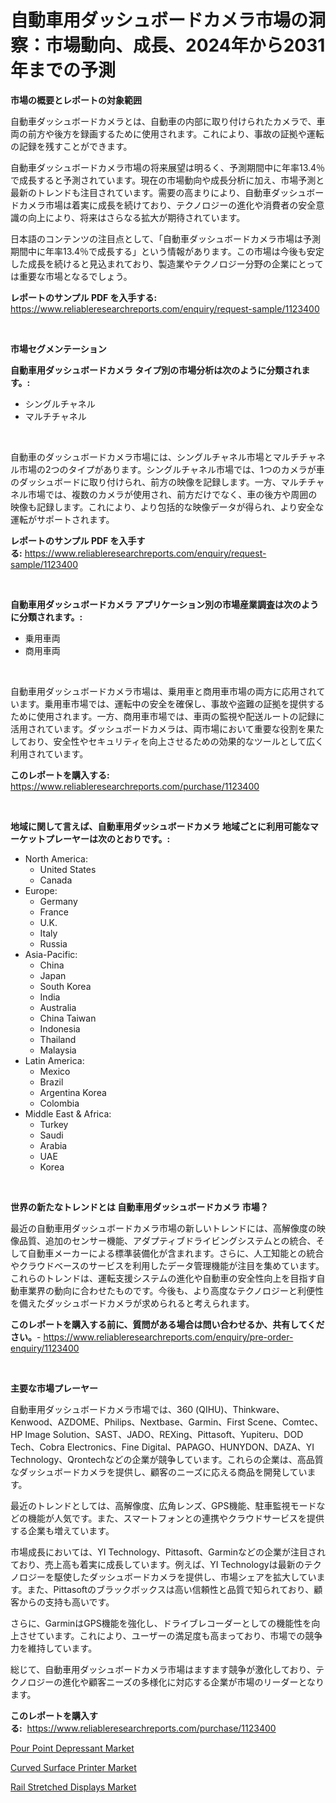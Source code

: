 <p><h1>自動車用ダッシュボードカメラ市場の洞察：市場動向、成長、2024年から2031年までの予測</h1></p><p><strong>市場の概要とレポートの対象範囲</strong></p>
<p><p>自動車ダッシュボードカメラとは、自動車の内部に取り付けられたカメラで、車両の前方や後方を録画するために使用されます。これにより、事故の証拠や運転の記録を残すことができます。</p><p>自動車ダッシュボードカメラ市場の将来展望は明るく、予測期間中に年率13.4％で成長すると予測されています。現在の市場動向や成長分析に加え、市場予測と最新のトレンドも注目されています。需要の高まりにより、自動車ダッシュボードカメラ市場は着実に成長を続けており、テクノロジーの進化や消費者の安全意識の向上により、将来はさらなる拡大が期待されています。</p><p>日本語のコンテンツの注目点として、「自動車ダッシュボードカメラ市場は予測期間中に年率13.4％で成長する」という情報があります。この市場は今後も安定した成長を続けると見込まれており、製造業やテクノロジー分野の企業にとっては重要な市場となるでしょう。</p></p>
<p><strong>レポートのサンプル PDF を入手する:</strong> <a href="https://www.reliableresearchreports.com/enquiry/request-sample/1123400">https://www.reliableresearchreports.com/enquiry/request-sample/1123400</a></p>
<p>&nbsp;</p>
<p><strong>市場セグメンテーション</strong></p>
<p><strong>自動車用ダッシュボードカメラ タイプ別の市場分析は次のように分類されます。:</strong></p>
<p><ul><li>シングルチャネル</li><li>マルチチャネル</li></ul></p>
<p>&nbsp;</p>
<p><p>自動車のダッシュボードカメラ市場には、シングルチャネル市場とマルチチャネル市場の2つのタイプがあります。シングルチャネル市場では、1つのカメラが車のダッシュボードに取り付けられ、前方の映像を記録します。一方、マルチチャネル市場では、複数のカメラが使用され、前方だけでなく、車の後方や周囲の映像も記録します。これにより、より包括的な映像データが得られ、より安全な運転がサポートされます。</p></p>
<p><strong>レポートのサンプル PDF を入手する:</strong>&nbsp;<a href="https://www.reliableresearchreports.com/enquiry/request-sample/1123400">https://www.reliableresearchreports.com/enquiry/request-sample/1123400</a></p>
<p>&nbsp;</p>
<p><strong> 自動車用ダッシュボードカメラ アプリケーション別の市場産業調査は次のように分類されます。:</strong></p>
<p><ul><li>乗用車両</li><li>商用車両</li></ul></p>
<p>&nbsp;</p>
<p><p>自動車用ダッシュボードカメラ市場は、乗用車と商用車市場の両方に応用されています。乗用車市場では、運転中の安全を確保し、事故や盗難の証拠を提供するために使用されます。一方、商用車市場では、車両の監視や配送ルートの記録に活用されています。ダッシュボードカメラは、両市場において重要な役割を果たしており、安全性やセキュリティを向上させるための効果的なツールとして広く利用されています。</p></p>
<p><strong>このレポートを購入する:</strong>&nbsp; <a href="https://www.reliableresearchreports.com/purchase/1123400">https://www.reliableresearchreports.com/purchase/1123400</a></p>
<p>&nbsp;</p>
<p><strong>地域に関して言えば、自動車用ダッシュボードカメラ 地域ごとに利用可能なマーケットプレーヤーは次のとおりです。:</strong></p>
<p><ul>
    <li>
        North America:
        <ul>
            <li>United States</li>
            <li>Canada</li>
        </ul>
    </li>
    <li>
        Europe:
        <ul>
            <li>Germany</li>
            <li>France</li>
            <li>U.K.</li>
            <li>Italy</li>
            <li>Russia</li>
        </ul>
    </li>
    <li>
        Asia-Pacific:
        <ul>
            <li>China</li>
            <li>Japan</li>
            <li>South Korea</li>
            <li>India</li>
            <li>Australia</li>
            <li>China Taiwan</li>
            <li>Indonesia</li>
            <li>Thailand</li>
            <li>Malaysia</li>
        </ul>
    </li>
    <li>
        Latin America:
        <ul>
            <li>Mexico</li>
            <li>Brazil</li>
            <li>Argentina Korea</li>
            <li>Colombia</li>
        </ul>
    </li>
    <li>
        Middle East & Africa:
        <ul>
            <li>Turkey</li>
            <li>Saudi</li>
            <li>Arabia</li>
            <li>UAE</li>
            <li>Korea</li>
        </ul>
    </li>
    </ul></p>
<p>&nbsp;</p>
<p><strong>世界の新たなトレンドとは 自動車用ダッシュボードカメラ 市場？</strong></p>
<p><p>最近の自動車用ダッシュボードカメラ市場の新しいトレンドには、高解像度の映像品質、追加のセンサー機能、アダプティブドライビングシステムとの統合、そして自動車メーカーによる標準装備化が含まれます。さらに、人工知能との統合やクラウドベースのサービスを利用したデータ管理機能が注目を集めています。これらのトレンドは、運転支援システムの進化や自動車の安全性向上を目指す自動車業界の動向に合わせたものです。今後も、より高度なテクノロジーと利便性を備えたダッシュボードカメラが求められると考えられます。</p></p>
<p><strong>このレポートを購入する前に、質問がある場合は問い合わせるか、共有してください。</strong>- <a href="https://www.reliableresearchreports.com/enquiry/pre-order-enquiry/1123400">https://www.reliableresearchreports.com/enquiry/pre-order-enquiry/1123400</a></p>
<p>&nbsp;</p>
<p><strong>主要な市場プレーヤー</strong></p>
<p><p>自動車用ダッシュボードカメラ市場では、360 (QIHU)、Thinkware、Kenwood、AZDOME、Philips、Nextbase、Garmin、First Scene、Comtec、HP Image Solution、SAST、JADO、REXing、Pittasoft、Yupiteru、DOD Tech、Cobra Electronics、Fine Digital、PAPAGO、HUNYDON、DAZA、YI Technology、Qrontechなどの企業が競争しています。これらの企業は、高品質なダッシュボードカメラを提供し、顧客のニーズに応える商品を開発しています。</p><p>最近のトレンドとしては、高解像度、広角レンズ、GPS機能、駐車監視モードなどの機能が人気です。また、スマートフォンとの連携やクラウドサービスを提供する企業も増えています。</p><p>市場成長においては、YI Technology、Pittasoft、Garminなどの企業が注目されており、売上高も着実に成長しています。例えば、YI Technologyは最新のテクノロジーを駆使したダッシュボードカメラを提供し、市場シェアを拡大しています。また、Pittasoftのブラックボックスは高い信頼性と品質で知られており、顧客からの支持も高いです。</p><p>さらに、GarminはGPS機能を強化し、ドライブレコーダーとしての機能性を向上させています。これにより、ユーザーの満足度も高まっており、市場での競争力を維持しています。</p><p>総じて、自動車用ダッシュボードカメラ市場はますます競争が激化しており、テクノロジーの進化や顧客ニーズの多様化に対応する企業が市場のリーダーとなります。</p></p>
<p><strong>このレポートを購入する:</strong>&nbsp;&nbsp;<a href="https://www.reliableresearchreports.com/purchase/1123400">https://www.reliableresearchreports.com/purchase/1123400</a></p>
<p><p><a href="https://github.com/Hazelklievgspy6vdcsmu106w/Market-Research-Report-List-1/blob/main/pour-point-depressant-market.md">Pour Point Depressant Market</a></p><p><a href="https://view.publitas.com/reportprime-1/global-curved-surface-printer-market-by-types-applications-and-major-players-with-regional-growth-rate-analysis-and-development-situation-from-2023-to-2030/">Curved Surface Printer Market</a></p><p><a href="https://view.publitas.com/reportprime-1/rail-stretched-displays-market-challenges-opportunities-and-growth-drivers-and-major-market-players-forecasted-for-period-from-2023-2030/">Rail Stretched Displays Market</a></p></p>